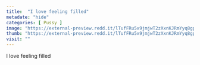 ```yaml
---
title:  "I love feeling filled"
metadate: "hide"
categories: [ Pussy ]
image: "https://external-preview.redd.it/lTufFRu5x9jmjwT2zXxnKJRmYyq8gp1yUvHPfsLVWxo.jpg?auto=webp&s=6a95a2a63ffcc3cd78a0eb0f0cdc90f57e1faf47"
thumb: "https://external-preview.redd.it/lTufFRu5x9jmjwT2zXxnKJRmYyq8gp1yUvHPfsLVWxo.jpg?width=960&crop=smart&auto=webp&s=e55927662811585aabe1008e0b8091aab593023a"
visit: ""
---
```

I love feeling filled
